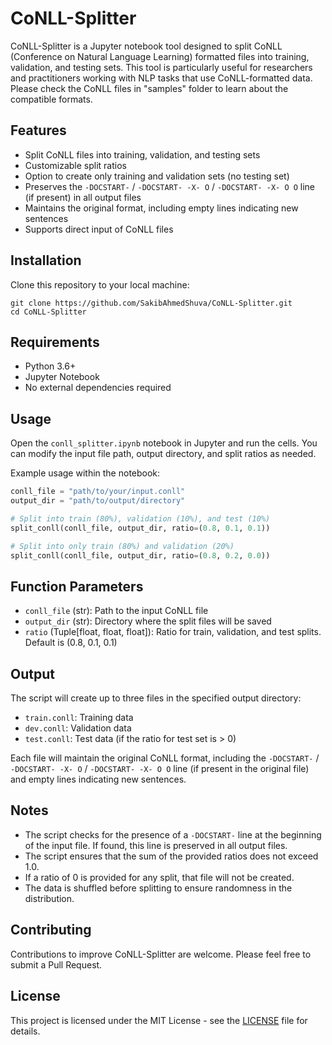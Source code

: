 # CoNLL-Splitter

CoNLL-Splitter is a Jupyter notebook tool designed to split CoNLL (Conference on Natural Language Learning) formatted files into training, validation, and testing sets. This tool is particularly useful for researchers and practitioners working with NLP tasks that use CoNLL-formatted data. Please check the CoNLL files in "samples" folder to learn about the compatible formats.

## Features

- Split CoNLL files into training, validation, and testing sets
- Customizable split ratios
- Option to create only training and validation sets (no testing set)
- Preserves the `-DOCSTART-` / `-DOCSTART- -X- O` / `-DOCSTART- -X- O O` line (if present) in all output files
- Maintains the original format, including empty lines indicating new sentences
- Supports direct input of CoNLL files

## Installation

Clone this repository to your local machine:

```
git clone https://github.com/SakibAhmedShuva/CoNLL-Splitter.git
cd CoNLL-Splitter
```

## Requirements

- Python 3.6+
- Jupyter Notebook
- No external dependencies required

## Usage

Open the `conll_splitter.ipynb` notebook in Jupyter and run the cells. You can modify the input file path, output directory, and split ratios as needed.

Example usage within the notebook:

```python
conll_file = "path/to/your/input.conll"
output_dir = "path/to/output/directory"

# Split into train (80%), validation (10%), and test (10%)
split_conll(conll_file, output_dir, ratio=(0.8, 0.1, 0.1))

# Split into only train (80%) and validation (20%)
split_conll(conll_file, output_dir, ratio=(0.8, 0.2, 0.0))
```

## Function Parameters

- `conll_file` (str): Path to the input CoNLL file
- `output_dir` (str): Directory where the split files will be saved
- `ratio` (Tuple[float, float, float]): Ratio for train, validation, and test splits. Default is (0.8, 0.1, 0.1)

## Output

The script will create up to three files in the specified output directory:

- `train.conll`: Training data
- `dev.conll`: Validation data
- `test.conll`: Test data (if the ratio for test set is > 0)

Each file will maintain the original CoNLL format, including the `-DOCSTART-` / `-DOCSTART- -X- O` / `-DOCSTART- -X- O O` line (if present in the original file) and empty lines indicating new sentences.

## Notes

- The script checks for the presence of a `-DOCSTART-` line at the beginning of the input file. If found, this line is preserved in all output files.
- The script ensures that the sum of the provided ratios does not exceed 1.0.
- If a ratio of 0 is provided for any split, that file will not be created.
- The data is shuffled before splitting to ensure randomness in the distribution.

## Contributing

Contributions to improve CoNLL-Splitter are welcome. Please feel free to submit a Pull Request.

## License

This project is licensed under the MIT License - see the [LICENSE](LICENSE) file for details.
